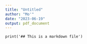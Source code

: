 ```yaml
---
title: "Untitled"
author: "Mo'"
date: "2023-06-19"
output: pdf_document
---
```


```{r}
print('## This is a markdown file')
```
